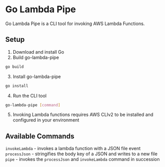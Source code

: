 # Go Lambda Pipe

Go Lambda Pipe is a CLI tool for invoking AWS Lambda Functions.

## Setup
1. Download and install Go
2. Build go-lambda-pipe
```bash
go build
```
3. Install go-lambda-pipe
```bash
go install
```
4. Run the CLI tool
```bash
go-lambda-pipe [command]
```
5. Invoking Lambda functions requires AWS CLIv2 to be installed and configured in your environment

## Available Commands
`invokeLambda` - invokes a lambda function with a JSON file event
`processJson` - stringifies the body key of a JSON and writes to a new file
`pipe` - invokes the `processJson` and `invokeLambda` command in succession

